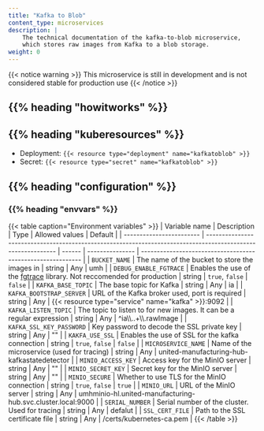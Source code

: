 ```yaml
---
title: "Kafka to Blob"
content_type: microservices
description: |
    The technical documentation of the kafka-to-blob microservice,
    which stores raw images from Kafka to a blob storage.
weight: 0
---
```


<!-- overview -->

{{< notice warning >}}
This microservice is still in development and is not considered stable for production use
{{< /notice >}}

## {{% heading "howitworks" %}}

<!-- body -->

## {{% heading "kuberesources" %}}

- Deployment: `{{< resource type="deployment" name="kafkatoblob" >}}`
- Secret: `{{< resource type="secret" name="kafkatoblob" >}}`

## {{% heading "configuration" %}}

### {{% heading "envvars" %}}

{{< table caption="Environment variables" >}}
| Variable name            | Description                                                                                                  | Type   | Allowed values  | Default                                                     |
| ------------------------ | ------------------------------------------------------------------------------------------------------------ | ------ | --------------- | ----------------------------------------------------------- |
| `BUCKET_NAME`            | The name of the bucket to store the images in                                                                | string | Any             | umh                                                         |
| `DEBUG_ENABLE_FGTRACE`   | Enables the use of the [fgtrace](https://github.com/felixge/fgtrace) library. Not reccomended for production | string | `true`, `false` | `false`                                                     |
| `KAFKA_BASE_TOPIC`       | The base topic for Kafka                                                                                     | string | Any             | ia                                                          |
| `KAFKA_BOOTSTRAP_SERVER` | URL of the Kafka broker used, port is required                                                               | string | Any             | {{< resource type="service" name="kafka" >}}:9092           |
| `KAFKA_LISTEN_TOPIC`     | The topic to listen to for new images. It can be a regular expression                                        | string | Any             | ^ia\\\\..+\\\\.rawImage                                     |
| `KAFKA_SSL_KEY_PASSWORD` | Key password to decode the SSL private key                                                                   | string | Any             | ""                                                          |
| `KAKFA_USE_SSL`          | Enables the use of SSL for the kafka connection                                                              | string | `true`, `false` | `false`                                                     |
| `MICROSERVICE_NAME`      | Name of the microservice (used for tracing)                                                                  | string | Any             | united-manufacturing-hub-kafkastatedetector                 |
| `MINIO_ACCESS_KEY`       | Access key for the MinIO server                                                                              | string | Any             | ""                                                          |
| `MINIO_SECRET_KEY`       | Secret key for the MinIO server                                                                              | string | Any             | ""                                                          |
| `MINIO_SECURE`           | Whether to use TLS for the MinIO connection                                                                  | string | `true`, `false` | `true`                                                      |
| `MINIO_URL`              | URL of the MinIO server                                                                                      | string | Any             | umhminio-hl.united-manufacturing-hub.svc.cluster.local:9000 |
| `SERIAL_NUMBER`          | Serial number of the cluster. Used for tracing                                                               | string | Any             | defalut                                                     |
| `SSL_CERT_FILE`          | Path to the SSL certificate file                                                                             | string | Any             | /certs/kubernetes-ca.pem                                    |
{{< /table >}}
